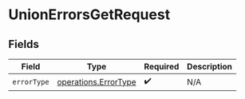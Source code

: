 # UnionErrorsGetRequest


## Fields

| Field                                                               | Type                                                                | Required                                                            | Description                                                         |
| ------------------------------------------------------------------- | ------------------------------------------------------------------- | ------------------------------------------------------------------- | ------------------------------------------------------------------- |
| `errorType`                                                         | [operations.ErrorType](../../../sdk/models/operations/errortype.md) | :heavy_check_mark:                                                  | N/A                                                                 |